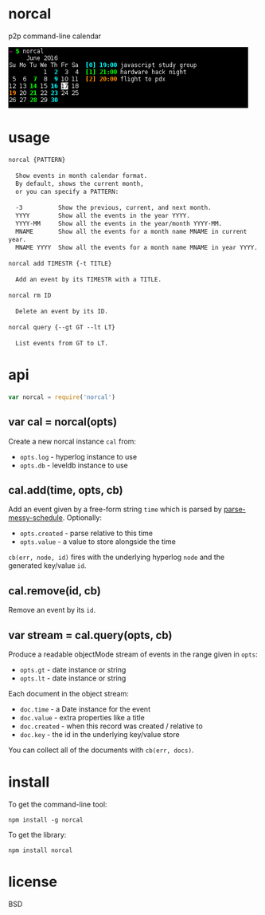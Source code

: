 # norcal

p2p command-line calendar

![norcal screenshot](images/screenshot.png)

# usage

```
norcal {PATTERN}

  Show events in month calendar format.
  By default, shows the current month,
  or you can specify a PATTERN:

  -3          Show the previous, current, and next month.
  YYYY        Show all the events in the year YYYY.
  YYYY-MM     Show all the events in the year/month YYYY-MM.
  MNAME       Show all the events for a month name MNAME in current year.
  MNAME YYYY  Show all the events for a month name MNAME in year YYYY.

norcal add TIMESTR {-t TITLE}

  Add an event by its TIMESTR with a TITLE.

norcal rm ID

  Delete an event by its ID.

norcal query {--gt GT --lt LT}

  List events from GT to LT.

```

# api

``` js
var norcal = require('norcal')
```

## var cal = norcal(opts)

Create a new norcal instance `cal` from:

* `opts.log` - hyperlog instance to use
* `opts.db` - leveldb instance to use

## cal.add(time, opts, cb)

Add an event given by a free-form string `time` which is parsed by
[parse-messy-schedule][1]. Optionally:

* `opts.created` - parse relative to this time
* `opts.value` - a value to store alongside the time

`cb(err, node, id)` fires with the underlying hyperlog `node` and the generated
key/value `id`.

[1]: https://npmjs.com/package/parse-messy-schedule

## cal.remove(id, cb)

Remove an event by its `id`.

## var stream = cal.query(opts, cb)

Produce a readable objectMode stream of events in the range given in `opts`:

* `opts.gt` - date instance or string
* `opts.lt` - date instance or string

Each document in the object stream:

* `doc.time` - a Date instance for the event
* `doc.value` - extra properties like a title
* `doc.created` - when this record was created / relative to
* `doc.key` - the id in the underlying key/value store

You can collect all of the documents with `cb(err, docs)`.

# install

To get the command-line tool:

```
npm install -g norcal
```

To get the library:

```
npm install norcal
```

# license

BSD
